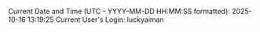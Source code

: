 Current Date and Time (UTC - YYYY-MM-DD HH:MM:SS formatted): 2025-10-16 13:19:25
Current User's Login: luckyaiman
